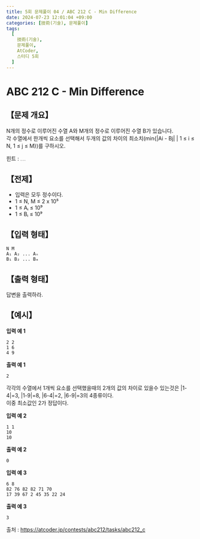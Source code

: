 ```yaml
---
title: 5회 문제풀이 04 / ABC 212 C - Min Difference
date: 2024-07-23 12:01:04 +09:00
categories: [技術(기술), 문제풀이]
tags:
  [
    技術(기술),
    문제풀이,
    AtCoder,
    스터디 5회
  ]
---
```

<!-- ko -->
# ABC 212 C - Min Difference
## 【문제 개요】
N개의 정수로 이루어진 수열 A와 M개의 정수로 이루어진 수열 B가 있습니다.<br>
각 수열에서 한개씩 요소를 선택해서 두개의 값의 차이의 최소치(min{|Ai - Bj| | 1 ≤ i ≤ N, 1 ≤ j ≤ M})를 구하시오.

힌트 : <span style="font-size:0.1rem">정렬, 투 포인터 기법</span>

## 【전제】
- 입력은 모두 정수이다.
- 1 ≤ N, M ≤ 2 x 10⁵
- 1 ≤ Aᵢ ≤ 10⁹
- 1 ≤ Bᵢ ≤ 10⁹

## 【입력 형태】
```
N M
A₁ A₂ ... Aₙ
B₁ B₂ ... Bₘ
```

## 【출력 형태】
답변을 출력하라.

## 【예시】

**입력 예 1**

```
2 2
1 6
4 9
```

**출력 예 1**

```
2
```
각각의 수열에서 1개씩 요소를 선택했을때의 2개의 값의 차이로 있을수 있는것은 |1-4|=3, |1-9|=8, |6-4|=2, |6-9|=3의 4종류이다.<br>
이중 최소값인 2가 정답이다. 

**입력 예 2**

```
1 1
10
10
```

**출력 예 2**

```
0
```

**입력 예 3**

```
6 8
82 76 82 82 71 70
17 39 67 2 45 35 22 24
```

**출력 예 3**

```
3
```

출처 : <a href="https://atcoder.jp/contests/abc212/tasks/abc212_c">https://atcoder.jp/contests/abc212/tasks/abc212_c</a> 
<!-- endko -->
<!-- ja -->
<!-- endja -->